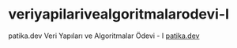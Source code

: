 # veriyapilarivealgoritmalarodevi-I
patika.dev Veri Yapıları ve Algoritmalar Ödevi - I
[patika.dev](https://app.patika.dev/)